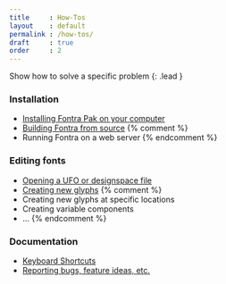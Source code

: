 ```yaml
---
title     : How-Tos
layout    : default
permalink : /how-tos/
draft     : true
order     : 2
---
```


Show how to solve a specific problem
{: .lead }

### Installation

- [Installing Fontra Pak on your computer](installing-fontra-pak)
- [Building Fontra from source](building-fontra-from-source)
{% comment %}
- Running Fontra on a web server
{% endcomment %}

### Editing fonts

- [Opening a UFO or designspace file](opening-ufo-designspace)
- [Creating new glyphs](create-new-glyph)
{% comment %}
- Creating new glyphs at specific locations
- Creating variable components
- ...
{% endcomment %}

### Documentation

- [Keyboard Shortcuts](keyboard-shortcuts)
- [Reporting bugs, feature ideas, etc.](reporting)
